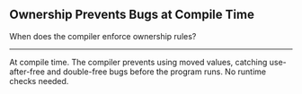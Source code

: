 ## Ownership Prevents Bugs at Compile Time

When does the compiler enforce ownership rules?

---

At compile time. The compiler prevents using moved values, catching use-after-free and double-free bugs before the program runs. No runtime checks needed.

